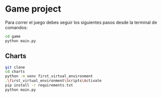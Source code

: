 # Game project

Para correr el juego debes seguir los siguientes pasos desde la terminal de comandos:

```sh
cd game
python main.py
```

## Charts

```sh
git clone
cd charts
python -m venv first_virtual_environment
.\first_virtual_environment\Scripts\Activate
pip install -r requirements.txt
python main.py
```
